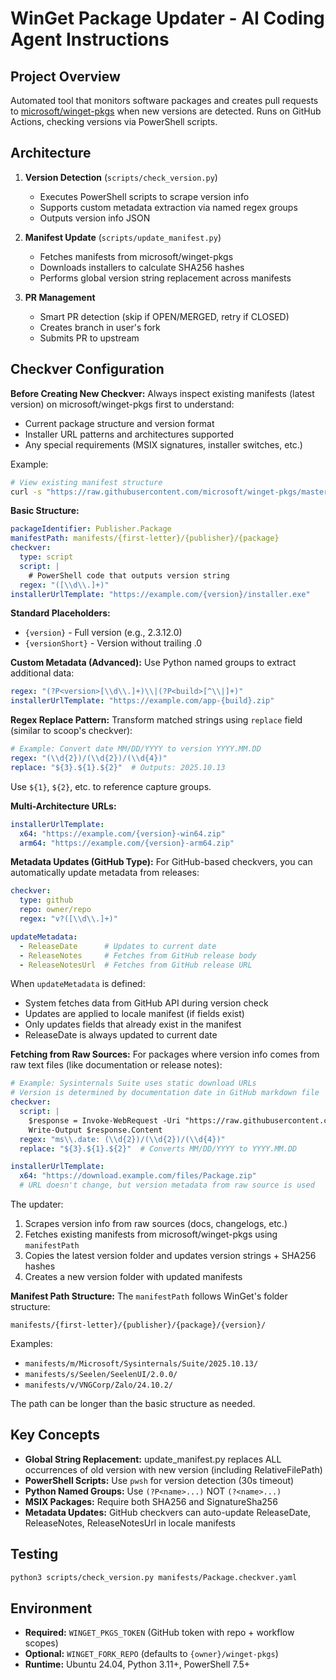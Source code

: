 # WinGet Package Updater - AI Coding Agent Instructions

## Project Overview

Automated tool that monitors software packages and creates pull requests to [microsoft/winget-pkgs](https://github.com/microsoft/winget-pkgs) when new versions are detected. Runs on GitHub Actions, checking versions via PowerShell scripts.

## Architecture

1. **Version Detection** (`scripts/check_version.py`)
   - Executes PowerShell scripts to scrape version info
   - Supports custom metadata extraction via named regex groups
   - Outputs version info JSON

2. **Manifest Update** (`scripts/update_manifest.py`)
   - Fetches manifests from microsoft/winget-pkgs
   - Downloads installers to calculate SHA256 hashes
   - Performs global version string replacement across manifests

3. **PR Management**
   - Smart PR detection (skip if OPEN/MERGED, retry if CLOSED)
   - Creates branch in user's fork
   - Submits PR to upstream

## Checkver Configuration

**Before Creating New Checkver:**
Always inspect existing manifests (latest version) on microsoft/winget-pkgs first to understand:
- Current package structure and version format
- Installer URL patterns and architectures supported
- Any special requirements (MSIX signatures, installer switches, etc.)

Example:
```bash
# View existing manifest structure
curl -s "https://raw.githubusercontent.com/microsoft/winget-pkgs/master/manifests/r/RustDesk/RustDesk/1.3.2/RustDesk.RustDesk.installer.yaml"
```

**Basic Structure:**
```yaml
packageIdentifier: Publisher.Package
manifestPath: manifests/{first-letter}/{publisher}/{package}
checkver:
  type: script
  script: |
    # PowerShell code that outputs version string
  regex: "([\\d\\.]+)"
installerUrlTemplate: "https://example.com/{version}/installer.exe"
```

**Standard Placeholders:**
- `{version}` - Full version (e.g., 2.3.12.0)
- `{versionShort}` - Version without trailing .0

**Custom Metadata (Advanced):**
Use Python named groups to extract additional data:
```yaml
regex: "(?P<version>[\\d\\.]+)\\|(?P<build>[^\\|]+)"
installerUrlTemplate: "https://example.com/app-{build}.zip"
```

**Regex Replace Pattern:**
Transform matched strings using `replace` field (similar to scoop's checkver):
```yaml
# Example: Convert date MM/DD/YYYY to version YYYY.MM.DD
regex: "(\\d{2})/(\\d{2})/(\\d{4})"
replace: "${3}.${1}.${2}"  # Outputs: 2025.10.13
```
Use `${1}`, `${2}`, etc. to reference capture groups.

**Multi-Architecture URLs:**
```yaml
installerUrlTemplate:
  x64: "https://example.com/{version}-win64.zip"
  arm64: "https://example.com/{version}-arm64.zip"
```

**Metadata Updates (GitHub Type):**
For GitHub-based checkvers, you can automatically update metadata from releases:
```yaml
checkver:
  type: github
  repo: owner/repo
  regex: "v?([\\d\\.]+)"

updateMetadata:
  - ReleaseDate      # Updates to current date
  - ReleaseNotes     # Fetches from GitHub release body
  - ReleaseNotesUrl  # Fetches from GitHub release URL
```
When `updateMetadata` is defined:
- System fetches data from GitHub API during version check
- Updates are applied to locale manifest (if fields exist)
- Only updates fields that already exist in the manifest
- ReleaseDate is always updated to current date

**Fetching from Raw Sources:**
For packages where version info comes from raw text files (like documentation or release notes):
```yaml
# Example: Sysinternals Suite uses static download URLs
# Version is determined by documentation date in GitHub markdown file
checkver:
  script: |
    $response = Invoke-WebRequest -Uri "https://raw.githubusercontent.com/..." -UseBasicParsing
    Write-Output $response.Content
  regex: "ms\\.date: (\\d{2})/(\\d{2})/(\\d{4})"
  replace: "${3}.${1}.${2}"  # Converts MM/DD/YYYY to YYYY.MM.DD

installerUrlTemplate:
  x64: "https://download.example.com/files/Package.zip"
  # URL doesn't change, but version metadata from raw source is used
```
The updater:
1. Scrapes version info from raw sources (docs, changelogs, etc.)
2. Fetches existing manifests from microsoft/winget-pkgs using `manifestPath`
3. Copies the latest version folder and updates version strings + SHA256 hashes
4. Creates a new version folder with updated manifests

**Manifest Path Structure:**
The `manifestPath` follows WinGet's folder structure:
```
manifests/{first-letter}/{publisher}/{package}/{version}/
```
Examples:
- `manifests/m/Microsoft/Sysinternals/Suite/2025.10.13/`
- `manifests/s/Seelen/SeelenUI/2.0.0/`
- `manifests/v/VNGCorp/Zalo/24.10.2/`

The path can be longer than the basic structure as needed.

## Key Concepts

- **Global String Replacement:** update_manifest.py replaces ALL occurrences of old version with new version (including RelativeFilePath)
- **PowerShell Scripts:** Use `pwsh` for version detection (30s timeout)
- **Python Named Groups:** Use `(?P<name>...)` NOT `(?<name>...)`
- **MSIX Packages:** Require both SHA256 and SignatureSha256
- **Metadata Updates:** GitHub checkvers can auto-update ReleaseDate, ReleaseNotes, ReleaseNotesUrl in locale manifests

## Testing

```bash
python3 scripts/check_version.py manifests/Package.checkver.yaml
```

## Environment

- **Required:** `WINGET_PKGS_TOKEN` (GitHub token with repo + workflow scopes)
- **Optional:** `WINGET_FORK_REPO` (defaults to `{owner}/winget-pkgs`)
- **Runtime:** Ubuntu 24.04, Python 3.11+, PowerShell 7.5+

